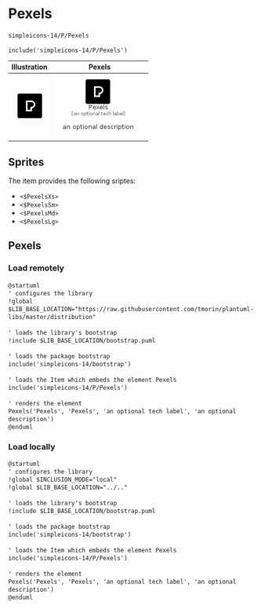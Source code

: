 # Pexels


```text
simpleicons-14/P/Pexels
```

```text
include('simpleicons-14/P/Pexels')
```



| Illustration | Pexels |
| :---: | :---: |
| ![illustration for Illustration](../../simpleicons-14/P/Pexels.png) | ![illustration for Pexels](../../simpleicons-14/P/Pexels.Local.png) |



## Sprites
The item provides the following sriptes:

- `<$PexelsXs>`
- `<$PexelsSm>`
- `<$PexelsMd>`
- `<$PexelsLg>`





## Pexels

### Load remotely
```plantuml
@startuml
' configures the library
!global $LIB_BASE_LOCATION="https://raw.githubusercontent.com/tmorin/plantuml-libs/master/distribution"

' loads the library's bootstrap
!include $LIB_BASE_LOCATION/bootstrap.puml

' loads the package bootstrap
include('simpleicons-14/bootstrap')

' loads the Item which embeds the element Pexels
include('simpleicons-14/P/Pexels')

' renders the element
Pexels('Pexels', 'Pexels', 'an optional tech label', 'an optional description')
@enduml
```

### Load locally
```plantuml
@startuml
' configures the library
!global $INCLUSION_MODE="local"
!global $LIB_BASE_LOCATION="../.."

' loads the library's bootstrap
!include $LIB_BASE_LOCATION/bootstrap.puml

' loads the package bootstrap
include('simpleicons-14/bootstrap')

' loads the Item which embeds the element Pexels
include('simpleicons-14/P/Pexels')

' renders the element
Pexels('Pexels', 'Pexels', 'an optional tech label', 'an optional description')
@enduml
```

